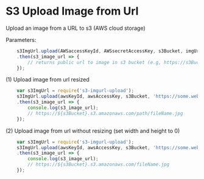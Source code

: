 # S3 Upload Image from Url

Upload an image from a URL to s3 (AWS cloud storage) 

Parameters: 
```javascript
    s3ImgUrl.upload(AWSaccessKeyId, AWSsecretAccessKey, s3Bucket, imgUrl, s3endpoint, s3imgKey, width, height)
    .then(s3_image_url => {
        // returns public url to image in s3 bucket (e.g, https://s3Bucket.s3.amazonaws.com/s3imgKey)
    });
```

(1) Upload image from url resized
```javascript
    var s3ImgUrl = require('s3-imgurl-upload');
    s3ImgUrl.upload(awsKeyId, awsAccessKey, s3Bucket, 'https://some.website/image.png', `https://${s3Bucket}.s3.amazonaws.com`, 'path/fileName.jpg', 200, 260)
    .then(s3_image_url => {
        console.log(s3_image_url);
        // https://${s3Bucket}.s3.amazonaws.com/path/fileName.jpg
    });
```

(2) Upload image from url without resizing (set width and height to 0)
```javascript
    var s3ImgUrl = require('s3-imgurl-upload');
    s3ImgUrl.upload(awsKeyId, awsAccessKey, s3Bucket, 'https://some.website/image.png', `https://${s3Bucket}.s3.amazonaws.com`, 'fileName.jpg', s3Bucket, 0, 0)
    .then(s3_image_url => {
        console.log(s3_image_url);
        // https://${s3Bucket}.s3.amazonaws.com/fileName.jpg
    });
```
